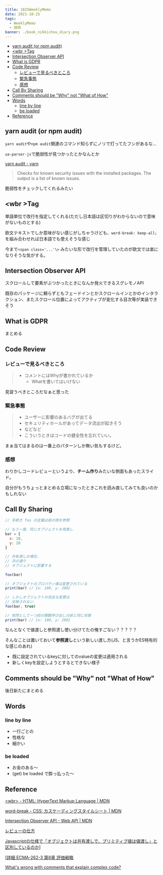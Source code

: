 ```yaml
---
title: 1025WeeklyMemo
date: 2021-10-25
tags:
  - WeeklyMemo
  - 技術
banner: ./book_nikkichou_diary.png
---
```


- [yarn audit (or npm audit)](#yarn-audit-or-npm-audit)
- [\<wbr \>Tag](#wbr-tag)
- [Intersection Observer API](#intersection-observer-api)
- [What is GDPR](#what-is-gdpr)
- [Code Review](#code-review)
  - [レビューで見るべきところ](#レビューで見るべきところ)
  - [緊急事態](#緊急事態)
  - [感想](#感想)
- [Call By Sharing](#call-by-sharing)
- [Comments should be "Why" not "What of How"](#comments-should-be-why-not-what-of-how)
- [Words](#words)
  - [line by line](#line-by-line)
  - [be loaded](#be-loaded)
- [Reference](#reference)

## yarn audit (or npm audit)

`yarn audit`や`npm audit`関連のコマンド知らずにノリで打ってたフシがあるな…

`ua-parser-js`で脆弱性が見つかったとかなんとか

[yarn audit - yarn](https://classic.yarnpkg.com/en/docs/cli/audit/)

> Checks for known security issues with the installed packages. The output is a list of known issues.

脆弱性をチェックしてくれるみたい

## <wbr \>Tag

単語単位で改行を指定してくれる(ただし日本語は区切りがわからないので意味がないものとする)

欧文テキストでしか意味がない感じがしちゃうけども、`word-break: keep-all;`を組み合わせれば日本語でも使えそうな感じ

今まで`<span class='...'\>` みたいな形で改行を管理していたのが欧文では楽になりそうな気がする。

## Intersection Observer API

スクロールして要素がぶつかったときになんか発火できるスグレモノAPI

既存のパッケージに頼らずともフェードインとかスクロールインとかのインタラクション、またスクロール位置によってアクティブが変化する目次等が実装できそう

## What is GDPR

まとめる

## Code Review

### レビューで見るべきところ

> - コメントにはWhyが書かれているか
>   -  Whatを書いてはいけない

見習うべきところだなぁと思った

### 緊急事態

> - ユーザーに影響のあるバグが出てる
> - セキュリティホールがあってデータ流出が起きそう
> - などなど
> - こういうときはコードの健全性を忘れていい。

まぁ当てはまるのは一番上のパターンしか無い気もするけど。

### 感想

わりかしコードレビューというより、**チーム作り**みたいな側面もあったスライド。

自分がもうちょっとまとめる立場になったときこれを読み直してみても良いのかもしれない

## Call By Sharing

```js
// 手続き foo の定義は前の例を参照
 
// もう一度、同じオブジェクトを用意し
bar = {
  x: 10,
  y: 20
}
 
// 共有渡しの場合、
// 次の通り
// オブジェクトに影響する
 
foo(bar)
 
// オブジェクトのプロパティ値は変更されている
print(bar) // {x: 100, y: 200}
 
// しかしオブジェクトの完全な変更は
// 反映されない
foo(bar, true)
 
// 依然として一つ前の関数呼び出しの前と同じ状態
print(bar) // {x: 100, y: 200}
```

なんとなくで値渡しと参照渡し使い分けてたの俺すごない？？？？？

そんなことは置いておいて**参照渡し**という新しい渡し方(JS、と言うかES特有的な感じのあれ)

- 既に設定されているkeyに対してのvalueの変更は適用される
- 新しくkeyを設定しようとするとできない様子

## Comments should be "Why" not "What of How"

後日新たにまとめる

## Words

### line by line

- 一行ごとの
- 性格な
- 細かい

### be loaded

- お金のある〜
- (get) be loaded で酔っ払った〜

## Reference

[<wbr\> - HTML: HyperText Markup Language | MDN](https://developer.mozilla.org/ja/docs/Web/HTML/Element/wbr)

[word-break - CSS: カスケーディングスタイルシート | MDN](https://developer.mozilla.org/ja/docs/Web/CSS/word-break)

[Intersection Observer API - Web API | MDN](https://developer.mozilla.org/ja/docs/Web/API/Intersection_Observer_API)

[レビューの仕方](https://speakerdeck.com/yosuke_furukawa/rebiyufalseshi-fang) 

[Javascriptの仕様で「オブジェクトは共有渡しで、プリミティブ値は値渡し」と区別しているのか](https://ja.stackoverflow.com/questions/2544/javascriptの仕様で-オブジェクトは共有渡しで-プリミティブ値は値渡し-と区別しているのか)]

[[詳細 ECMA-262-3 第8章 評価戦略](https://mixiengineer.hatenablog.com/entry/2012/10796/)

[What's wrong with comments that explain complex code?](https://softwareengineering.stackexchange.com/questions/254978/whats-wrong-with-comments-that-explain-complex-code)